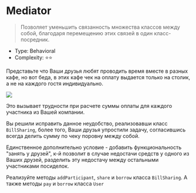 # Mediator

> Позволяет уменьшить связанность множества классов между собой,
> благодаря перемещению этих связей в один класс-посредник.

- Type: Behavioral
- Complexity: ⭐⭐

Представьте что Ваши друзья любят проводить время вместе в разных кафе, но
вот беда, в этих кафе чек на оплату выдается только на столик, а не на
каждого гостя индивидуально.

![](/assets/friends.png)

Это вызывает трудности при расчете суммы оплаты для каждого участника из
Вашей компании.

Вы решили исправить данное неудобство, реализовавши класс `BillSharing`,
более того, Ваши друзья упростили задачу, согласившись всегда делить сумму
по чеку поровну между собой.

Единственное дополнительно условие - добавить функциональность "занять у друзей",
к-й позволит в случае недостачи средств у одного из Ваших друзей, разделить
эту недостачу между остальными участниками посиделок.

Реализуйте методы `addParticipant`, `share` и `borrow` класса `BillSharing`.
А также методы `pay` и `borrow` класса `User`
